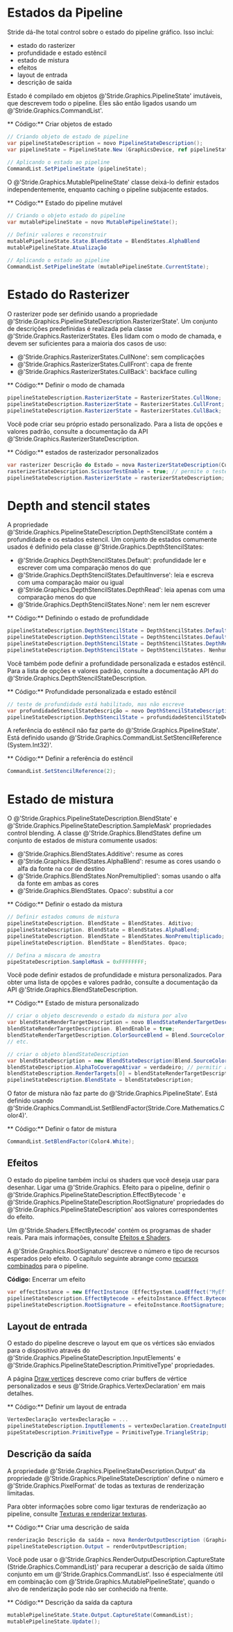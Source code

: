 # Estados da Pipeline

Stride dá-lhe total control sobre o estado do pipeline gráfico. Isso inclui:

- estado do rasterizer
- profundidade e estado estêncil
- estado de mistura
- efeitos
- layout de entrada
- descrição de saída

Estado é compilado em objetos @'Stride.Graphics.PipelineState' imutáveis, que descrevem todo o pipeline. Eles são então ligados usando um @'Stride.Graphics.CommandList'.

** Código:** Criar objetos de estado

```cs
// Criando objeto de estado de pipeline
var pipelineStateDescription = novo PipelineStateDescription();
var pipelineState = PipelineState.New (GraphicsDevice, ref pipelineStateDescription);
 
// Aplicando o estado ao pipeline
CommandList.SetPipelineState (pipelineState);
```

O @'Stride.Graphics.MutablePipelineState' classe deixá-lo definir estados independentemente, enquanto caching o pipeline subjacente estados.

** Código:** Estado do pipeline mutável

```cs
// Criando o objeto estado do pipeline
var mutablePipelineState = novo MutablePipelineState();

// Definir valores e reconstruir
mutablePipelineState.State.BlendState = BlendStates.AlphaBlend
mutablePipelineState.Atualização
 
// Aplicando o estado ao pipeline
CommandList.SetPipelineState (mutablePipelineState.CurrentState);
```

# Estado do Rasterizer

O rasterizer pode ser definido usando a propriedade @'Stride.Graphics.PipelineStateDescription.RasterizerState'. Um conjunto de descrições predefinidas é realizada pela classe @'Stride.Graphics.RasterizerStates. Eles lidam com o modo de chamada, e devem ser suficientes para a maioria dos casos de uso:

- @'Stride.Graphics.RasterizerStates.CullNone': sem complicações
- @'Stride.Graphics.RasterizerStates.CullFront': capa de frente
- @'Stride.Graphics.RasterizerStates.CullBack': backface culling

** Código:** Definir o modo de chamada

```cs
pipelineStateDescription.RasterizerState = RasterizerStates.CullNone;
pipelineStateDescription.RasterizerState = RasterizerStates.CullFront;
pipelineStateDescription.RasterizerState = RasterizerStates.CullBack;
```

Você pode criar seu próprio estado personalizado. Para a lista de opções e valores padrão, consulte a documentação da API @'Stride.Graphics.RasterizerStateDescription.

** Código:** estados de rasterizador personalizados

```cs
var rasterizer Descrição do Estado = nova RasterizerStateDescription(CullMode.Front);
rasterizerStateDescription.ScissorTestEnable = true; // permite o teste de tesoura
pipelineStateDescription.RasterizerState = rasterizerStateDescription;
```

# Depth and stencil states

A propriedade @'Stride.Graphics.PipelineStateDescription.DepthStencilState contém a profundidade e os estados estencil. Um conjunto de estados comumente usados é definido pela classe @'Stride.Graphics.DepthStencilStates:

- @'Stride.Graphics.DepthStencilStates.Default': profundidade ler e escrever com uma comparação menos do que
- @'Stride.Graphics.DepthStencilStates.DefaultInverse': leia e escreva com uma comparação maior ou igual
- @'Stride.Graphics.DepthStencilStates.DepthRead': leia apenas com uma comparação menos do que
- @'Stride.Graphics.DepthStencilStates.None': nem ler nem escrever

** Código:** Definindo o estado de profundidade

```cs
pipelineStateDescription.DepthStencilState = DepthStencilStates.Default;
pipelineStateDescription.DepthStencilState = DepthStencilStates.DefaultInverse;
pipelineStateDescription.DepthStencilState = DepthStencilStates.DepthRead;
pipelineStateDescription.DepthStencilState = DepthStencilStates. Nenhum;
```

Você também pode definir a profundidade personalizada e estados estêncil. Para a lista de opções e valores padrão, consulte a documentação API do @'Stride.Graphics.DepthStencilStateDescription.

** Código:** Profundidade personalizada e estado estêncil

```cs
// teste de profundidade está habilitado, mas não escreve
var profundidadeStencilStateDescrição = novo DepthStencilStateDescription (verdade, falso);
pipelineStateDescription.DepthStencilState = profundidadeStencilStateDescription;
```

A referência do estêncil não faz parte do @'Stride.Graphics.PipelineState'. Está definido usando @'Stride.Graphics.CommandList.SetStencilReference (System.Int32)'.

** Código:** Definir a referência do estêncil

```cs
CommandList.SetStencilReference(2);
```


# Estado de mistura

O @'Stride.Graphics.PipelineStateDescription.BlendState' e @'Stride.Graphics.PipelineStateDescription.SampleMask' propriedades control blending. A classe @'Stride.Graphics.BlendStates define um conjunto de estados de mistura comumente usados:

- @'Stride.Graphics.BlendStates.Additive': resume as cores
- @'Stride.Graphics.BlendStates.AlphaBlend': resume as cores usando o alfa da fonte na cor de destino
- @'Stride.Graphics.BlendStates.NonPremultiplied': somas usando o alfa da fonte em ambas as cores
- @'Stride.Graphics.BlendStates. Opaco': substitui a cor

** Código:** Definir o estado da mistura

```cs
// Definir estados comuns de mistura
pipelineStateDescription. BlendState = BlendStates. Aditivo;
pipelineStateDescription. BlendState = BlendStates.AlphaBlend;
pipelineStateDescription. BlendState = BlendStates.NonPremultiplicado;
pipelineStateDescription. BlendState = BlendStates. Opaco;

// Defina a máscara de amostra
pipeStateDescription.SampleMask = 0xFFFFFFFF;
```

Você pode definir estados de profundidade e mistura personalizados. Para obter uma lista de opções e valores padrão, consulte a documentação da API @'Stride.Graphics.BlendStateDescription.

** Código:** Estado de mistura personalizado

```cs
// criar o objeto descrevendo o estado da mistura por alvo
var blendStateRenderTargetDescription = novo BlendStateRenderTargetDescription();
blendStateRenderTargetDescription. BlendEnable = true;
blendStateRenderTargetDescription.ColorSourceBlend = Blend.SourceColor;
// etc.

// criar o objeto blendStateDescription
var blendStateDescription = new BlendStateDescription(Blend.SourceColor, Blend.InverseSourceColor);
blendStateDescription.AlphaToCoverageAtivar = verdadeiro; // permitir a cobertura alfa
blendStateDescription.RenderTargets[0] = blendStateRenderTargetDescription;
pipelineStateDescription.BlendState = blendStateDescription;
```

O fator de mistura não faz parte do @'Stride.Graphics.PipelineState'. Está definido usando @'Stride.Graphics.CommandList.SetBlendFactor(Stride.Core.Mathematics.Color4)'.

** Código:** Definir o fator de mistura

```cs
CommandList.SetBlendFactor(Color4.White);
```

## Efeitos

O estado do pipeline também inclui os shaders que você deseja usar para desenhar.
Ligar uma @'Stride.Graphics. Efeito para o pipeline, definir o @'Stride.Graphics.PipelineStateDescription.EffectBytecode '
e @'Stride.Graphics.PipelineStateDescription.RootSignature' propriedades do @'Stride.Graphics.PipelineStateDescription' aos valores correspondentes do efeito.

Um @'Stride.Shaders.EffectBytecode' contém os programas de shader reais. Para mais informações, consulte [Efeitos e Shaders](../effects-and-shaders/index.md).

A @'Stride.Graphics.RootSignature' descreve o número e tipo de recursos esperados pelo efeito. O capítulo seguinte abrange como [ recursos combinados](resources.md) para o pipeline.

**Código:** Encerrar um efeito

```cs
var effectInstance = new EffectInstance (EffectSystem.LoadEffect("MyEffect").WaitForResult());
pipelineStateDescription.EffectBytecode = efeitoInstance.Effect.Bytecode;
pipelineStateDescription.RootSignature = efeitoInstance.RootSignature;
```

## Layout de entrada

O estado do pipeline descreve o layout em que os vértices são enviados para o dispositivo através do @'Stride.Graphics.PipelineStateDescription.InputElements' e @'Stride.Graphics.PipelineStateDescription.PrimitiveType' propriedades.

A página [Draw vertices](draw-vertices.md) descreve como criar buffers de vértice personalizados e seus @'Stride.Graphics.VertexDeclaration' em mais detalhes.

** Código:** Definir um layout de entrada

```cs
VertexDeclaração vertexDeclaração = ...
pipelineStateDescription.InputElements = vertexDeclaration.CreateInputElements();
pipeStateDescription.PrimitiveType = PrimitiveType.TriangleStrip;
```

## Descrição da saída

A propriedade @'Stride.Graphics.PipelineStateDescription.Output' da propriedade @'Stride.Graphics.PipelineStateDescription' define o número e @'Stride.Graphics.PixelFormat' de todas as texturas de renderização limitadas.

Para obter informações sobre como ligar texturas de renderização ao pipeline, consulte [Texturas e renderizar texturas](textures-and-render-textures.md).

** Código:** Criar uma descrição de saída

```cs
renderização Descrição da saída = nova RenderOutputDescription (GraphicsDevice.Presenter.BackBuffer.Format, GraphicsDevice.Presenter.DepthStencilBuffer.Format);
pipelineStateDescription.Output = renderOutputDescription;
```

Você pode usar o @'Stride.Graphics.RenderOutputDescription.CaptureState (Stride.Graphics.CommandList)' para recuperar a descrição de saída último conjunto em um @'Stride.Graphics.CommandList'. Isso é especialmente útil em combinação com @'Stride.Graphics.MutablePipelineState', quando o alvo de renderização pode não ser conhecido na frente.

** Código:** Descrição da saída da captura

```cs
mutablePipelineState.State.Output.CaptureState(CommandList);
mutablePipelineState.Update();
```
